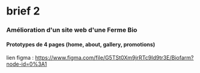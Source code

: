 # brief 2
### Amélioration d'un site web d'une Ferme Bio
#### Prototypes de 4 pages (home, about, gallery, promotions)
lien figma : https://www.figma.com/file/G5TSt0Xm9jrRTc9Id9tr3E/Biofarm?node-id=0%3A1
